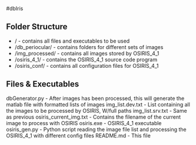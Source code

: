 #dbIris

Folder Structure
----------------
* /								- contains all files and executables to be used
* /db_periocular/ - contains folders for different sets of images
* /img_processed/ - contains all images stored by OSIRIS_4_1
* /osiris_4_1/		- contains the OSIRIS_4_1 source code program
* /osiris_conf/		- contains all configuration files for OSIRIS_4_1

Files & Executables
-------------------
dbGenerator.py		- After images has been processed, this will generate the matlab file with formatted lists of images
img_list.dev.txt 	- List containing all the images to be processed by OSIRIS, W/full paths
img_list.srv.txt 	- Same as previous
osiris_current_img.txt - Contains the filename of the current image to process with OSIRIS
osiris.exe 				-	OSIRIS_4_1 executable
osiris_gen.py			- Python script reading the image file list and processing the OSIRIS_4_1 with different config files
README.md					- This file
